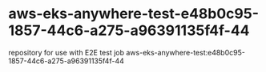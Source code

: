 # aws-eks-anywhere-test-e48b0c95-1857-44c6-a275-a96391135f4f-44
repository for use with E2E test job aws-eks-anywhere-test:e48b0c95-1857-44c6-a275-a96391135f4f-44
